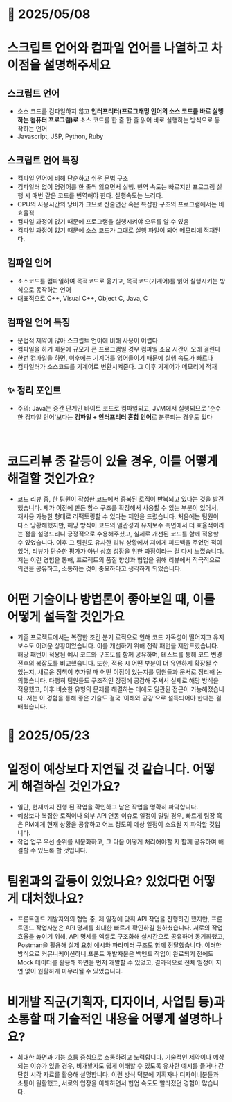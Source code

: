 # 📅 2025/05/08
# 스크립트 언어와 컴파일 언어를 나열하고 차이점을 설명해주세요

## 스크립트 언어 
- 소스 코드를 컴파일하지 않고 **인터프리터(프로그래밍 언어의 소스 코드를 바로 실행하는 컴퓨터 프로그램)로** 소스 코드를 한 줄 한 줄 읽어 바로 실행하는 방식으로 동작하는 언어
- Javascript, JSP, Python, Ruby

## 스크립트 언어 특징
- 컴파일 언어에 비해 단순하고 쉬운 문법 구조
- 컴파일러 없이 명령어를 한 줄씩 읽으면서 실행. 번역 속도는 빠르지만 프로그램 실행 시 매번 같은 코드를 번역해야 한다. 실행속도는 느리다.
- CPU의 사용시간의 낭비가 크므로 산술연산 혹은 복잡한 구조의 프로그램에서는 비효율적
- 컴파일 과정이 없기 때문에 프로그램을 실행시켜야 오류를 알 수 있음
- 컴파일 과정이 없기 때문에 소스 코드가 그대로 실행 파일이 되어 메모리에 적재된다.

## 컴파일 언어
- 소스코드를 컴파일하여 목적코드로 옮기고, 목적코드(기계어)를 읽어 실행시키는 방식으로 동작하는 언어
- 대표적으로 C++, Visual C++, Object C, Java, C

## 컴파일 언어 특징
- 문법적 제약이 많아 스크립트 언어에 비해 사용이 어렵다
- 컴파일을 하기 때문에 규모가 큰 프로그램일 경우 컴파일 소요 시간이 오래 걸린다
- 한번 컴파일을 하면, 이후에는 기계어를 읽어들이기 때문에 실행 속도가 빠르다
- 컴파일러가 소스코드를 기계어로 변환시켜준다. 그 이후 기계어가 메모리에 적재

## ✨ 정리 포인트
- 주의: Java는 중간 단계인 바이트 코드로 컴파일되고, JVM에서 실행되므로 '순수한 컴파일 언어'보다는 **컴파일 + 인터프리터 혼합 언어**로 분류되는 경우도 있다

<br>

# 코드리뷰 중 갈등이 있을 경우, 이를 어떻게 해결할 것인가요?
- 코드 리뷰 중, 한 팀원이 작성한 코드에서 중복된 로직이 반복되고 있다는 것을 발견했습니다. 제가 이전에 만든 함수 구조를 확장해서 사용할 수 있는 부분이 있어서, 재사용 가능한 형태로 리팩토링할 수 있다는 제안을 드렸습니다. 처음에는 팀원이 다소 당황해했지만, 해당 방식이 코드의 일관성과 유지보수 측면에서 더 효율적이라는 점을 설명드리니 긍정적으로 수용해주셨고, 실제로 개선된 코드를 함께 적용할 수 있었습니다. 이후 그 팀원도 유사한 리뷰 상황에서 저에게 피드백을 주었던 적이 있어, 리뷰가 단순한 평가가 아닌 상호 성장을 위한 과정이라는 걸 다시 느꼈습니다. 저는 이런 경험을 통해, 프로젝트의 품질 향상과 협업을 위해 리뷰에서 적극적으로 의견을 공유하고, 소통하는 것이 중요하다고 생각하게 되었습니다.

# 어떤 기술이나 방법론이 좋아보일 때, 이를 어떻게 설득할 것인가요
- 기존 프로젝트에서는 복잡한 조건 분기 로직으로 인해 코드 가독성이 떨어지고 유지보수도 어려운 상황이었습니다. 이를 개선하기 위해 전략 패턴을 제안드렸습니다. 해당 패턴이 적용된 예시 코드와 구조도를 함께 공유하며, 테스트를 통해 코드 변경 전후의 복잡도를 비교했습니다. 또한, 적용 시 어떤 부분이 더 유연하게 확장될 수 있는지, 새로운 정책이 추가될 때 어떤 이점이 있는지를 팀원들과 문서로 정리해 논의했습니다. 다행히 팀원들도 구조적인 장점에 공감해 주셔서 실제로 해당 방식을 적용했고, 이후 비슷한 유형의 문제를 해결하는 데에도 일관된 접근이 가능해졌습니다. 저는 이 경험을 통해 좋은 기술도 결국 ‘이해와 공감’으로 설득되어야 한다는 걸 배웠습니다.


# 📅 2025/05/23
# 일정이 예상보다 지연될 것 같습니다. 어떻게 해결하실 것인가요?
- 일단, 현재까지 진행 된 작업을 확인하고 남은 작업을 명확히 파악합니다.
- 예상보다 복잡한 로직이나 외부 API 연동 이슈로 일정이 밀릴 경우, 빠르게 팀장 혹은 PM에게 현재 상황을 공유하고 어느 정도의 예상 일정이 소요될 지 파악할 것입니다.
- 작업 업무 우선 순위를 세분화하고, 그 다음 어떻게 처리해야할 지 함께 공유하여 해결할 수 있도록 할 것입니다.


# 팀원과의 갈등이 있었나요? 있었다면 어떻게 대처했나요?
- 프론트엔드 개발자와의 협업 중, 제 일정에 맞춰 API 작업을 진행하긴 했지만, 프론트엔드 작업자분은 API 명세를 최대한 빠르게 확인하길 원하셨습니다.
서로의 작업 효율을 높이기 위해, API 명세를 엑셀로 구조화해 실시간으로 공유하며 동기화했고, Postman을 활용해 실제 요청 예시와 파라미터 구조도 함께 전달했습니다.
이러한 방식으로 커뮤니케이션하니,프론트 개발자분은 백엔드 작업이 완료되기 전에도
Mock 데이터를 활용해 화면을 먼저 개발할 수 있었고, 결과적으로 전체 일정이 지연 없이 원활하게 마무리될 수 있었습니다.

# 비개발 직군(기획자, 디자이너, 사업팀 등)과 소통할 때 기술적인 내용을 어떻게 설명하나요?
- 최대한 화면과 기능 흐름 중심으로 소통하려고 노력합니다. 기술적인 제약이나 예상되는 이슈가 있을 경우, 비개발자도 쉽게 이해할 수 있도록 유사한 예시를 들거나
간단한 시각 자료를 활용해 설명합니다. 이런 방식 덕분에 기획자나 디자이너분들과 소통이 원활했고, 서로의 입장을 이해하면서 협업 속도도 빨라졌던 경험이 많습니다.